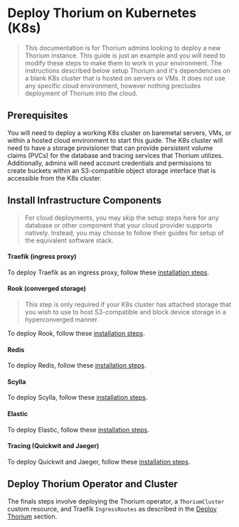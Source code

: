 

# Deploy Thorium on Kubernetes (K8s)

> This documentation is for Thorium admins looking to deploy a new Thorium instance. This guide is
> just an example and you will need to modify these steps to make them to work in your
> environment. The instructions described below setup Thorium and it's dependencies on a blank K8s
> cluster that is hosted on servers or VMs. It does not use any specific cloud environment,
> however nothing precludes deployment of Thorium into the cloud.

## Prerequisites

You will need to deploy a working K8s cluster on baremetal servers, VMs, or within a hosted cloud
environment to start this guide. The K8s cluster will need to have a storage provisioner that
can provide persistent volume claims (PVCs) for the database and tracing services that Thorium
utilizes. Additionally, admins will need account credentials and permissions to create buckets
within an S3-compatible object storage interface that is accessible from the K8s cluster.

## Install Infrastructure Components

> For cloud deployments, you may skip the setup steps here for any database or other component that
> your cloud provider supports natively. Instead, you may choose to follow their guides for setup of
> the equivalent software stack.

#### Traefik (ingress proxy)

To deploy Traefik as an ingress proxy, follow these [installation steps](./install-traefik.md).

#### Rook (converged storage)

> This step is only required if your K8s cluster has attached storage that you wish to use to host
> S3-compatible and block device storage in a hyperconverged manner.

To deploy Rook, follow these [installation steps](./install-rook.md).

#### Redis

To deploy Redis, follow these [installation steps](./install-redis.md).

#### Scylla

To deploy Scylla, follow these [installation steps](./install-scylla.md).

#### Elastic

To deploy Elastic, follow these [installation steps](./install-elastic.md).

#### Tracing (Quickwit and Jaeger)

To deploy Quickwit and Jaeger, follow these [installation steps](./install-tracing.md).

## Deploy Thorium Operator and Cluster

The finals steps involve deploying the Thorium operator, a `ThoriumCluster` custom resource, and
Traefik `IngressRoutes` as described in the [Deploy Thorium](./deploy-thorium.md) section.
